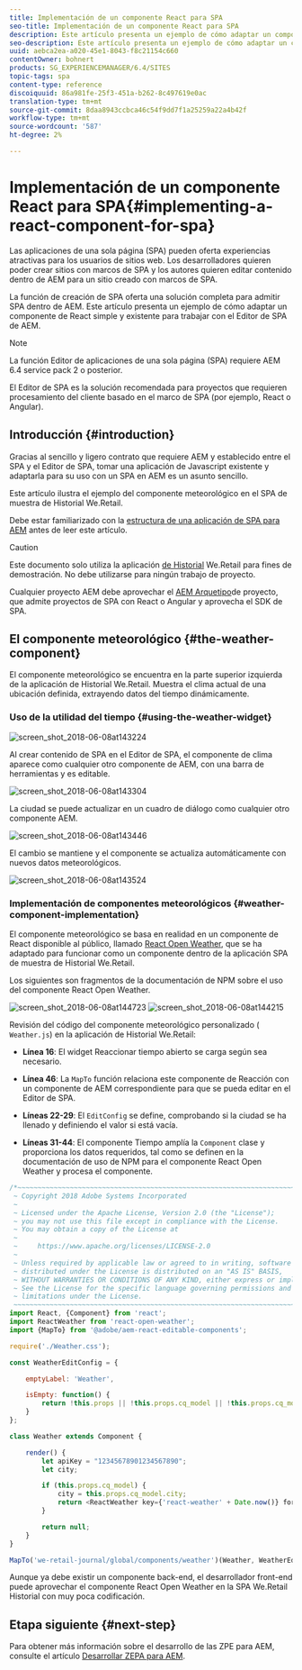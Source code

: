 ```yaml
---
title: Implementación de un componente React para SPA
seo-title: Implementación de un componente React para SPA
description: Este artículo presenta un ejemplo de cómo adaptar un componente de React simple y existente para trabajar con el Editor de SPA de AEM.
seo-description: Este artículo presenta un ejemplo de cómo adaptar un componente de React simple y existente para trabajar con el Editor de SPA de AEM.
uuid: aebca2ea-a020-45e1-8043-f8c21154c660
contentOwner: bohnert
products: SG_EXPERIENCEMANAGER/6.4/SITES
topic-tags: spa
content-type: reference
discoiquuid: 86a981fe-25f3-451a-b262-8c497619e0ac
translation-type: tm+mt
source-git-commit: 8daa8943ccbca46c54f9dd7f1a25259a22a4b42f
workflow-type: tm+mt
source-wordcount: '587'
ht-degree: 2%

---
```



# Implementación de un componente React para SPA{#implementing-a-react-component-for-spa}

Las aplicaciones de una sola página (SPA) pueden oferta experiencias atractivas para los usuarios de sitios web. Los desarrolladores quieren poder crear sitios con marcos de SPA y los autores quieren editar contenido dentro de AEM para un sitio creado con marcos de SPA.

La función de creación de SPA oferta una solución completa para admitir SPA dentro de AEM. Este artículo presenta un ejemplo de cómo adaptar un componente de React simple y existente para trabajar con el Editor de SPA de AEM.

>[!NOTE]
>La función Editor de aplicaciones de una sola página (SPA) requiere AEM 6.4 service pack 2 o posterior.
>
>El Editor de SPA es la solución recomendada para proyectos que requieren procesamiento del cliente basado en el marco de SPA (por ejemplo, React o Angular).

## Introducción {#introduction}

Gracias al sencillo y ligero contrato que requiere AEM y establecido entre el SPA y el Editor de SPA, tomar una aplicación de Javascript existente y adaptarla para su uso con un SPA en AEM es un asunto sencillo.

Este artículo ilustra el ejemplo del componente meteorológico en el SPA de muestra de Historial We.Retail.

Debe estar familiarizado con la [estructura de una aplicación de SPA para AEM](/help/sites-developing/spa-getting-started-react.md) antes de leer este artículo.

>[!CAUTION]
>Este documento solo utiliza la aplicación [de Historial](https://github.com/Adobe-Marketing-Cloud/aem-sample-we-retail-journal) We.Retail para fines de demostración. No debe utilizarse para ningún trabajo de proyecto.
>
>Cualquier proyecto AEM debe aprovechar el [AEM Arquetipo](https://docs.adobe.com/content/help/es-ES/experience-manager-core-components/using/developing/archetype/overview.html)de proyecto, que admite proyectos de SPA con React o Angular y aprovecha el SDK de SPA.

## El componente meteorológico {#the-weather-component}

El componente meteorológico se encuentra en la parte superior izquierda de la aplicación de Historial We.Retail. Muestra el clima actual de una ubicación definida, extrayendo datos del tiempo dinámicamente.

### Uso de la utilidad del tiempo {#using-the-weather-widget}

![screen_shot_2018-06-08at143224](assets/screen_shot_2018-06-08at143224.png)

Al crear contenido de SPA en el Editor de SPA, el componente de clima aparece como cualquier otro componente de AEM, con una barra de herramientas y es editable.

![screen_shot_2018-06-08at143304](assets/screen_shot_2018-06-08at143304.png)

La ciudad se puede actualizar en un cuadro de diálogo como cualquier otro componente AEM.

![screen_shot_2018-06-08at143446](assets/screen_shot_2018-06-08at143446.png)

El cambio se mantiene y el componente se actualiza automáticamente con nuevos datos meteorológicos.

![screen_shot_2018-06-08at143524](assets/screen_shot_2018-06-08at143524.png)

### Implementación de componentes meteorológicos {#weather-component-implementation}

El componente meteorológico se basa en realidad en un componente de React disponible al público, llamado [React Open Weather](https://www.npmjs.com/package/react-open-weather), que se ha adaptado para funcionar como un componente dentro de la aplicación SPA de muestra de Historial We.Retail.

Los siguientes son fragmentos de la documentación de NPM sobre el uso del componente React Open Weather.

![screen_shot_2018-06-08at144723](assets/screen_shot_2018-06-08at144723.png) ![screen_shot_2018-06-08at144215](assets/screen_shot_2018-06-08at144215.png)

Revisión del código del componente meteorológico personalizado ( `Weather.js`) en la aplicación de Historial We.Retail:

* **Línea 16**: El widget Reaccionar tiempo abierto se carga según sea necesario.
* **Línea 46**: La `MapTo` función relaciona este componente de Reacción con un componente de AEM correspondiente para que se pueda editar en el Editor de SPA.

* **Líneas 22-29**: El `EditConfig` se define, comprobando si la ciudad se ha llenado y definiendo el valor si está vacía.

* **Líneas 31-44**: El componente Tiempo amplía la `Component` clase y proporciona los datos requeridos, tal como se definen en la documentación de uso de NPM para el componente React Open Weather y procesa el componente.

```javascript
/*~~~~~~~~~~~~~~~~~~~~~~~~~~~~~~~~~~~~~~~~~~~~~~~~~~~~~~~~~~~~~~~~~~~~~~~~~~~~~~
 ~ Copyright 2018 Adobe Systems Incorporated
 ~
 ~ Licensed under the Apache License, Version 2.0 (the "License");
 ~ you may not use this file except in compliance with the License.
 ~ You may obtain a copy of the License at
 ~
 ~     https://www.apache.org/licenses/LICENSE-2.0
 ~
 ~ Unless required by applicable law or agreed to in writing, software
 ~ distributed under the License is distributed on an "AS IS" BASIS,
 ~ WITHOUT WARRANTIES OR CONDITIONS OF ANY KIND, either express or implied.
 ~ See the License for the specific language governing permissions and
 ~ limitations under the License.
 ~~~~~~~~~~~~~~~~~~~~~~~~~~~~~~~~~~~~~~~~~~~~~~~~~~~~~~~~~~~~~~~~~~~~~~~~~~~~~*/
import React, {Component} from 'react';
import ReactWeather from 'react-open-weather';
import {MapTo} from '@adobe/aem-react-editable-components';

require('./Weather.css');

const WeatherEditConfig = {

    emptyLabel: 'Weather',

    isEmpty: function() {
        return !this.props || !this.props.cq_model || !this.props.cq_model.city || this.props.cq_model.city.trim().length < 1;
    }
};

class Weather extends Component {

    render() {
        let apiKey = "12345678901234567890";
        let city;

        if (this.props.cq_model) {
            city = this.props.cq_model.city;
            return <ReactWeather key={'react-weather' + Date.now()} forecast="today" apikey={apiKey} type="city" city={city} />
        }

        return null;
    }
}

MapTo('we-retail-journal/global/components/weather')(Weather, WeatherEditConfig);
```

Aunque ya debe existir un componente back-end, el desarrollador front-end puede aprovechar el componente React Open Weather en la SPA We.Retail Historial con muy poca codificación.

## Etapa siguiente {#next-step}

Para obtener más información sobre el desarrollo de las ZPE para AEM, consulte el artículo [Desarrollar ZEPA para AEM](/help/sites-developing/spa-architecture.md).
